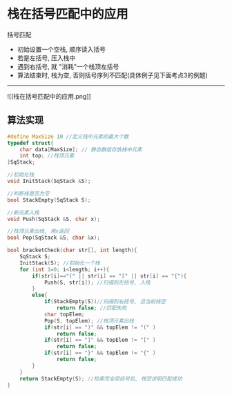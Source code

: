 # 栈在括号匹配中的应用

括号匹配

- 初始设置⼀个空栈, 顺序读入括号
- 若是左括号, 压⼊栈中
- 遇到右括号, 就 "消耗"一个栈顶左括号
- 算法结束时, 栈为空, 否则括号序列不匹配(具体例⼦⻅下⾯考点3的例题)

---

![[栈在括号匹配中的应用.png]]

## 算法实现

```c
#define MaxSize 10 //定义栈中元素的最大个数
typedef struct{
	char data[MaxSize]; // 静态数组存放栈中元素
	int top; //栈顶元素
}SqStack;

//初始化栈
void InitStack(SqStack &S);

//判断栈是否为空
bool StackEmpty(SqStack S);

//新元素入栈
void Push(SqStack &S, char x);

//栈顶元素出栈, 用x返回
bool Pop(SqStack &S, char &x);

bool bracketCheck(char str[], int length){
	SqStack S;
	InitStack(S); //初始化一个栈
	for (int 1=0; i<length; i++){
		if(str[i]=="(" || str[i] == "[" || str[i] == "{"){
			Push(S, str[i]); //扫描到左括号, 入栈
		}
		else{
			if(StackEmpty(S))//扫描到右括号, 且当前栈空
				return false; //匹配失败
			char topElem;
			Pop(S, topElem); //栈顶元素出栈
			if(str[i] == ")" && topElem != "(" )
				return false;
			if(str[i] == "]" && topElem != "[" )
				return false;
			if(str[i] == "}" && topElem != "{" )
				return false;
		}
	}
	return StackEmpty(S); //检索完全部括号后, 栈空说明匹配成功
}
```
